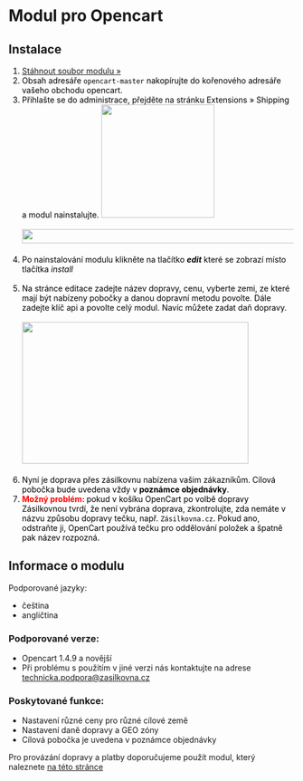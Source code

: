 <h1>Modul pro Opencart</h1>
<h2>Instalace</h2>
<ol style="color: black; ">
  <li><a href="https://github.com/Zasilkovna/opencart/archive/master.zip">Stáhnout soubor modulu »</a></li>
  <li>
    Obsah adresáře <code>opencart-master</code> nakopírujte do kořenového adresáře vašeho obchodu opencart.<br>
  </li>
  <li>
    Přihlašte se do administrace, přejděte na stránku Extensions » Shipping a modul nainstalujte.
    <a href="https://cloud.githubusercontent.com/assets/11771520/8772304/64fca0d6-2ecb-11e5-996f-a98eb3b29494.png"><img width="200" height="200" src="https://cloud.githubusercontent.com/assets/11771520/8772304/64fca0d6-2ecb-11e5-996f-a98eb3b29494.png"></a><br><br>
    <a href="https://cloud.githubusercontent.com/assets/11771520/8772309/6b7ef9a4-2ecb-11e5-9e45-8d468a4b7af0.png"><img width="600" height="25" src="https://cloud.githubusercontent.com/assets/11771520/8772309/6b7ef9a4-2ecb-11e5-9e45-8d468a4b7af0.png"></a><br><br>
  </li>
  <li>
    Po nainstalování modulu klikněte na tlačítko <i><strong>edit</strong></i> které se zobrazí místo tlačítka <i>install</i><br><br>
  </li>
  <li>
    Na stránce editace zadejte název dopravy, cenu, vyberte zemi, ze které mají být nabízeny pobočky a danou dopravní metodu povolte.
    Dále zadejte klíč api a povolte celý modul. Navíc můžete zadat daň dopravy.<br><br>
    <a href="https://cloud.githubusercontent.com/assets/11771520/8772310/6d8fc58e-2ecb-11e5-9a4e-8c62076ea5e0.png"><img width="400" height="250" src="https://cloud.githubusercontent.com/assets/11771520/8772310/6d8fc58e-2ecb-11e5-9a4e-8c62076ea5e0.png"></a><br><br>
  </li>
  <li>
    Nyní je doprava přes zásilkovnu nabízena vašim zákazníkům. Cílová pobočka bude uvedena vždy v <strong>poznámce objednávky</strong>.
  </li>
  <li>
    <strong style="color: red;">Možný problém: </strong> pokud v košíku OpenCart po volbě dopravy Zásilkovnou tvrdí, že není vybrána doprava, zkontrolujte, zda nemáte v názvu způsobu dopravy tečku, např. <code>Zásilkovna.cz</code>. Pokud ano, odstraňte ji, OpenCart používá tečku pro oddělování položek a špatně pak název rozpozná. 
</li></ol>
<h2>Informace o modulu</h2>
<p>Podporované jazyky:</p>
<ul>
  <li>čeština</li>
  <li>angličtina</li>
</ul>
<h3>Podporované verze:</h3>
<ul>
  <li>Opencart 1.4.9 a novější</li>
  <li>Při problému s použitím v jiné verzi nás kontaktujte na adrese <a href="mailto:technicka.podpora@zasilkovna.cz">technicka.podpora@zasilkovna.cz</a></li>
</ul>
<h3>Poskytované funkce:</h3>
<ul>
  <li>Nastavení různé ceny pro různé cílové země</li>
  <li>Nastavení daně dopravy a GEO zóny</li>
  <li>Cílová pobočka je uvedena v poznámce objednávky</li>
</ul>
<p>Pro provázání dopravy a platby doporučujeme použít modul, který naleznete <a targer="_blank" href="http://www.opencart.com/index.php?route=extension/extension/info&amp;extension_id=11301&amp;filter_search=gop">na této stránce</a></p>
